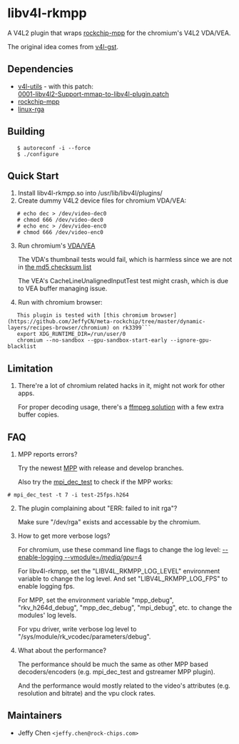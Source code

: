# libv4l-rkmpp

A V4L2 plugin that wraps [rockchip-mpp](http://opensource.rock-chips.com/wiki_Mpp) for the chromium's V4L2 VDA/VEA.

The original idea comes from [v4l-gst](https://github.com/igel-oss/v4l-gst).

## Dependencies

* [v4l-utils](https://git.linuxtv.org/v4l-utils.git) - with this patch:  
  [0001-libv4l2-Support-mmap-to-libv4l-plugin.patch](https://github.com/JeffyCN/meta-rockchip/blob/release-1.1.0_20191030/recipes-multimedia/v4l2apps/v4l-utils/0001-libv4l2-Support-mmap-to-libv4l-plugin.patch)
* [rockchip-mpp](https://github.com/rockchip-linux/mpp)
* [linux-rga](https://github.com/rockchip-linux/linux-rga)

## Building

```
   $ autoreconf -i --force
   $ ./configure
```

## Quick Start

1. Install libv4l-rkmpp.so into /usr/lib/libv4l/plugins/
2. Create dummy V4L2 device files for chromium VDA/VEA:
```
   # echo dec > /dev/video-dec0
   # chmod 666 /dev/video-dec0
   # echo enc > /dev/video-enc0
   # chmod 666 /dev/video-enc0
```
3. Run chromium's [VDA/VEA](https://chromium.googlesource.com/chromium/src/+/HEAD/docs/media/gpu/vdatest_usage.md)  

   The VDA's thumbnail tests would fail, which is harmless since we are not in [the md5 checksum list](https://cs.chromium.org/chromium/src/media/test/data/test-25fps.h264.json)  

   The VEA's CacheLineUnalignedInputTest test might crash, which is due to VEA buffer managing issue.  

4. Run with chromium browser:  
```
   This plugin is tested with [this chromium browser](https://github.com/JeffyCN/meta-rockchip/tree/master/dynamic-layers/recipes-browser/chromium) on rk3399```
   export XDG_RUNTIME_DIR=/run/user/0
   chromium --no-sandbox --gpu-sandbox-start-early --ignore-gpu-blacklist
```

## Limitation

1. There're a lot of chromium related hacks in it, might not work for other apps.  

   For proper decoding usage, there's a [ffmpeg solution](https://github.com/JeffyCN/FFmpeg) with a few extra buffer copies.

## FAQ

1. MPP reports errors?  

   Try the newest [MPP](https://github.com/rockchip-linux/mpp) with release and develop branches.  

   Also try the [mpi_dec_test](https://github.com/rockchip-linux/mpp/blob/release/test/mpi_dec_test.c) to check if the MPP works:
```
# mpi_dec_test -t 7 -i test-25fps.h264
```  

2. The plugin complaining about "ERR: failed to init rga"?  

   Make sure "/dev/rga" exists and accessable by the chromium.

3. How to get more verbose logs?  

   For chromium, use these command line flags to change the log level: [--enable-logging --vmodule=*/media/gpu*=4](https://www.chromium.org/for-testers/enable-logging)  

   For libv4l-rkmpp, set the "LIBV4L_RKMPP_LOG_LEVEL" environment variable to change the log level. And set "LIBV4L_RKMPP_LOG_FPS" to enable logging fps.  

   For MPP, set the environment variable "mpp_debug", "rkv_h264d_debug", "mpp_dec_debug", "mpi_debug", etc. to change the modules' log levels.  

   For vpu driver, write verbose log level to "/sys/module/rk_vcodec/parameters/debug".

4. What about the performance?  

   The performance should be much the same as other MPP based decoders/encoders (e.g. mpi_dec_test and gstreamer MPP plugin).  

   And the performance would mostly related to the video's attributes (e.g. resolution and bitrate) and the vpu clock rates.

## Maintainers

* Jeffy Chen `<jeffy.chen@rock-chips.com>`
